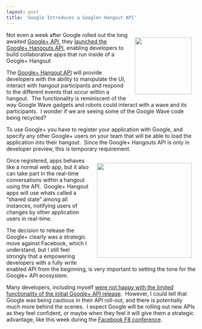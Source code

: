 ```yaml
---
layout: post
title: 'Google Introduces a Google+ Hangout API'
---
```

<p><img style="padding: 15px;" src="http://kinlane-productions.s3.amazonaws.com/google-plus/google_plus.png" alt="" width="150" align="right" /></p>
<p>Not even a week after Google rolled out the long awaited <a title="Google+ API" href="/2011/09/16/google-api-a-technology-review/">Google+ API</a>, they <a title="rolled out Google+ Hangouts API" href="http://googleplusplatform.blogspot.com/2011/09/introducing-google-hangouts-api.html">launched the Google+ Hangouts API</a>, enabling developers to build collaborative apps that run inside of a Google+ Hangout</p>
<p>The <a title="Google+ Hangout API" href="http://developers.google.com/+/hangouts/">Google+ Hangout API</a> will provide developers with the ability to manipulate the UI, interact with hangout participants and respond to the different events that occur within a hangout. &nbsp;The functionality is reminiscent of the way Google Wave gadgets and robots could interact with a wave and its participants. &nbsp;I wonder if we are seeing some of the Google Wave code being recycled?</p>
<p>To use Google+ you have to register your application with Google, and specify any other Google+ users on your team that will be able to load the application into their hangout. &nbsp;Since the Google+ Hangouts API is only in developer preview, this is temporary requirement.</p>
<p><img style="padding: 15px;" src="http://kinlane-productions.s3.amazonaws.com/google-plus/google-plus-hangouts.png" alt="" width="250" align="right" /></p>
<p>Once registered, apps behaves like a normal web app, but it also can take part in the real-time conversations within a hangout using the API. &nbsp;Google+ Hangout apps will use whats called a &ldquo;shared state&rdquo; among all instances, notifying users of changes by other application users in real-time.</p>
<p>The decision to release the Google+ clearly was a strategic move against Facebook, which I understand, but I still feel strongly that a empowering developers with a fully write enabled API from the beginning, is very important to setting the tone for the Google+ API ecosystem.</p>
<p>Many developers, including myself <a title="were not happy with the limited functionality of the Google+ API release" href="/2011/09/16/google-api-a-technology-review/">were not happy with the limited functionality of the initial Google+ API release</a>. &nbsp;However, I could tell that Google was being cautious in their API roll-out, and there is potentially much more behind the scenes. &nbsp;I expect Google will be rolling out new APIs as they feel confident, or maybe when they feel it will give them a strategic advantage, like this week during the <a title="Facebook F8 Conference" href="http://www.facebook.com/f8">Facebook F8 conference</a>.</p>